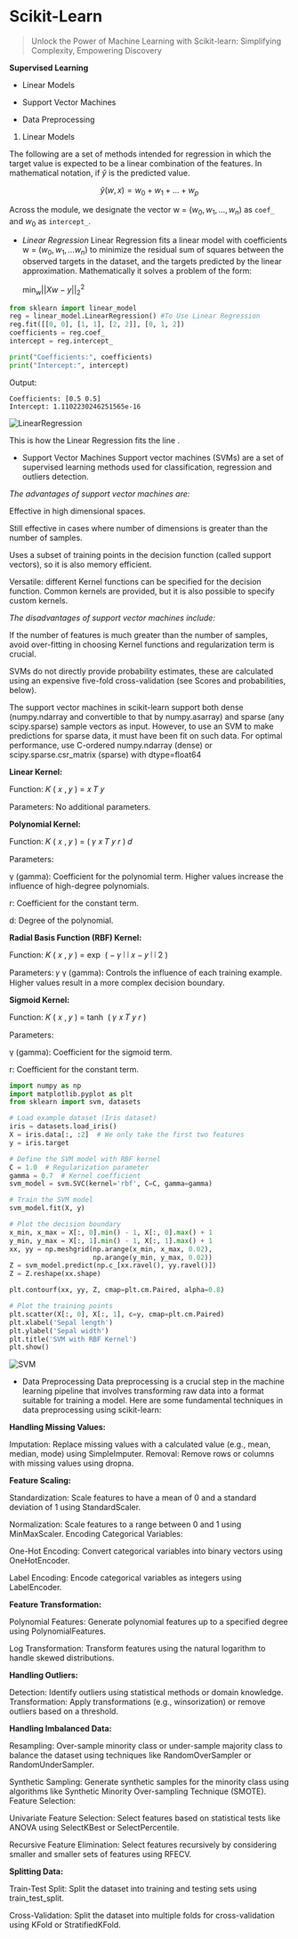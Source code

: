 # Scikit-Learn

> Unlock the Power of Machine Learning with Scikit-learn: Simplifying Complexity, Empowering Discovery


**Supervised Learning**
-   Linear Models

-   Support Vector Machines

-   Data Preprocessing

1. Linear Models

The following are a set of
methods intended for regression in which the target value is expected to
be a linear combination of the features. In mathematical notation, if
$\hat{y}$ is the predicted value.

$$
\hat{y}(w, x) = w_0 + w_1 + \ldots + w_p
$$

Across the module, we designate the vector w =
$(w_0, w_1, \ldots, w_n)$ as `coef_` and $w_0$ as `intercept_`.


- *Linear Regression*
  Linear Regression fits a linear model with coefficients w = $(w_0 ,w_1 ,
...w_n)$ to minimize the residual sum of squares between the observed
targets in the dataset, and the targets predicted by the linear
approximation. Mathematically it solves a problem of the form:

    $\min_{w} || X w - y||_2^2$

``` python
from sklearn import linear_model
reg = linear_model.LinearRegression() #To Use Linear Regression
reg.fit([[0, 0], [1, 1], [2, 2]], [0, 1, 2])
coefficients = reg.coef_
intercept = reg.intercept_

print("Coefficients:", coefficients)
print("Intercept:", intercept)
```

Output:

    Coefficients: [0.5 0.5]
    Intercept: 1.1102230246251565e-16
  

![LinearRegression](https://scikit-learn.org/stable/_images/sphx_glr_plot_ols_001.png)

This is how the Linear Regression fits the line .


- Support Vector Machines
  Support vector machines (SVMs) are a set of supervised learning methods
used for classification, regression and outliers detection.

*The advantages of support vector machines are:*

Effective in high dimensional spaces.

Still effective in cases where number of dimensions is greater than the
number of samples.

Uses a subset of training points in the decision function (called
support vectors), so it is also memory efficient.

Versatile: different Kernel functions can be specified for the decision
function. Common kernels are provided, but it is also possible to
specify custom kernels.

*The disadvantages of support vector machines include:*

If the number of features is much greater than the number of samples,
avoid over-fitting in choosing Kernel functions and regularization term
is crucial.

SVMs do not directly provide probability estimates, these are calculated
using an expensive five-fold cross-validation (see Scores and
probabilities, below).

The support vector machines in scikit-learn support both dense
(numpy.ndarray and convertible to that by numpy.asarray) and sparse (any
scipy.sparse) sample vectors as input. However, to use an SVM to make
predictions for sparse data, it must have been fit on such data. For
optimal performance, use C-ordered numpy.ndarray (dense) or
scipy.sparse.csr_matrix (sparse) with dtype=float64

**Linear Kernel:**

Function: 𝐾 ( 𝑥 , 𝑦 ) = 𝑥 𝑇 𝑦

Parameters: No additional parameters.

**Polynomial Kernel:**

Function: 𝐾 ( 𝑥 , 𝑦 ) = ( 𝛾 𝑥 𝑇 𝑦 𝑟 ) 𝑑

Parameters:

γ (gamma): Coefficient for the polynomial term. Higher values increase
the influence of high-degree polynomials.

r: Coefficient for the constant term.

d: Degree of the polynomial.

**Radial Basis Function (RBF) Kernel:**

Function: 𝐾 ( 𝑥 , 𝑦 ) = exp ⁡ ( − 𝛾 ∣ ∣ 𝑥 − 𝑦 ∣ ∣ 2 )

Parameters: 𝛾 γ (gamma): Controls the influence of each training
example. Higher values result in a more complex decision boundary.

**Sigmoid Kernel:**

Function: 𝐾 ( 𝑥 , 𝑦 ) = tanh ⁡ ( 𝛾 𝑥 𝑇 𝑦 𝑟 )

Parameters:

γ (gamma): Coefficient for the sigmoid term.

r: Coefficient for the constant term.


``` python
import numpy as np
import matplotlib.pyplot as plt
from sklearn import svm, datasets

# Load example dataset (Iris dataset)
iris = datasets.load_iris()
X = iris.data[:, :2]  # We only take the first two features
y = iris.target

# Define the SVM model with RBF kernel
C = 1.0  # Regularization parameter
gamma = 0.7  # Kernel coefficient
svm_model = svm.SVC(kernel='rbf', C=C, gamma=gamma)

# Train the SVM model
svm_model.fit(X, y)

# Plot the decision boundary
x_min, x_max = X[:, 0].min() - 1, X[:, 0].max() + 1
y_min, y_max = X[:, 1].min() - 1, X[:, 1].max() + 1
xx, yy = np.meshgrid(np.arange(x_min, x_max, 0.02),
                     np.arange(y_min, y_max, 0.02))
Z = svm_model.predict(np.c_[xx.ravel(), yy.ravel()])
Z = Z.reshape(xx.shape)

plt.contourf(xx, yy, Z, cmap=plt.cm.Paired, alpha=0.8)

# Plot the training points
plt.scatter(X[:, 0], X[:, 1], c=y, cmap=plt.cm.Paired)
plt.xlabel('Sepal length')
plt.ylabel('Sepal width')
plt.title('SVM with RBF Kernel')
plt.show()
```
![SVM](https://github.com/AmrutaJayanti/codeharborhub/assets/142327526/24bc053e-54b6-4702-a442-d7f6e4b34332)

- Data Preprocessing
  Data preprocessing is a crucial step in the machine learning pipeline
that involves transforming raw data into a format suitable for training
a model. Here are some fundamental techniques in data preprocessing
using scikit-learn:

**Handling Missing Values:**

Imputation: Replace missing values with a calculated value (e.g., mean,
median, mode) using SimpleImputer. Removal: Remove rows or columns with
missing values using dropna.

**Feature Scaling:**

Standardization: Scale features to have a mean of 0 and a standard
deviation of 1 using StandardScaler.

Normalization: Scale features to a range between 0 and 1 using
MinMaxScaler. Encoding Categorical Variables:

One-Hot Encoding: Convert categorical variables into binary vectors
using OneHotEncoder.

Label Encoding: Encode categorical variables as integers using
LabelEncoder.

**Feature Transformation:**

Polynomial Features: Generate polynomial features up to a specified
degree using PolynomialFeatures.

Log Transformation: Transform features using the natural logarithm to
handle skewed distributions.

**Handling Outliers:**

Detection: Identify outliers using statistical methods or domain
knowledge. Transformation: Apply transformations (e.g., winsorization)
or remove outliers based on a threshold.

**Handling Imbalanced Data:**

Resampling: Over-sample minority class or under-sample majority class to
balance the dataset using techniques like RandomOverSampler or
RandomUnderSampler.

Synthetic Sampling: Generate synthetic samples for the minority class
using algorithms like Synthetic Minority Over-sampling Technique
(SMOTE). Feature Selection:

Univariate Feature Selection: Select features based on statistical tests
like ANOVA using SelectKBest or SelectPercentile.

Recursive Feature Elimination: Select features recursively by
considering smaller and smaller sets of features using RFECV.

**Splitting Data:**

Train-Test Split: Split the dataset into training and testing sets using
train_test_split.

Cross-Validation: Split the dataset into multiple folds for
cross-validation using KFold or StratifiedKFold.
